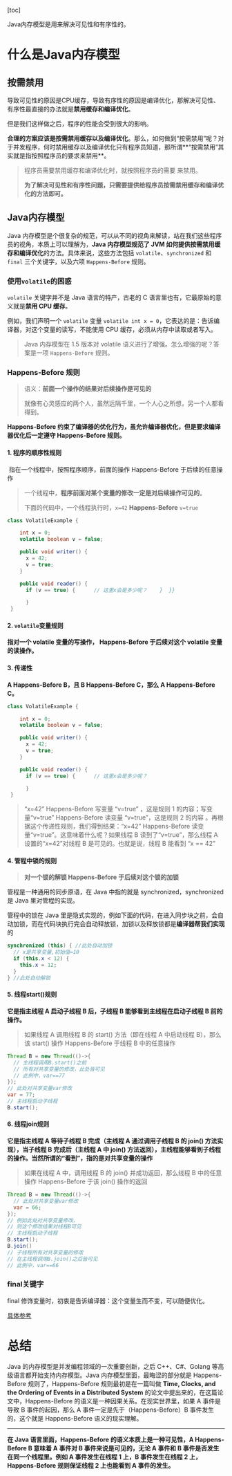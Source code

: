 [toc]

Java内存模型是用来解决可见性和有序性的。

# 什么是Java内存模型

## 按需禁用

导致可见性的原因是CPU缓存，导致有序性的原因是编译优化，那解决可见性、有序性最直接的办法就是**禁用缓存和编译优化**。

但是我们这样做之后，程序的性能会受到很大的影响。

**合理的方案应该是按需禁用缓存以及编译优化**。那么，如何做到“按需禁用”呢？对于并发程序，何时禁用缓存以及编译优化只有程序员知道，那所谓**“按需禁用”其实就是指按照程序员的要求来禁用**。

> 程序员需要禁用缓存和编译优化时，就按照程序员的需要 来禁用。
>
> **为了解决可见性和有序性问题，只需要提供给程序员按需禁用缓存和编译优化的方法即可。**

## Java内存模型

Java 内存模型是个很复杂的规范，可以从不同的视角来解读，站在我们这些程序员的视角，本质上可以理解为，**Java 内存模型规范了 JVM 如何提供按需禁用缓存和编译优化**的方法。具体来说，这些方法包括 `volatile`、`synchronized` 和 `final` 三个关键字，以及六项 `Happens-Before` 规则。

### 使用`volatile`的困惑

`volatile` 关键字并不是 Java 语言的特产，古老的 C 语言里也有，它最原始的意义就是**禁用 CPU 缓存**。

例如，我们声明一个 `volatile` 变量 `volatile int x = 0`，它表达的是：告诉编译器，对这个变量的读写，不能使用 CPU 缓存，必须从内存中读取或者写入。

> Java 内存模型在 1.5 版本对 volatile 语义进行了增强。怎么增强的呢？答案是一项 `Happens-Before` 规则。

### Happens-Before 规则

> 语义：**前面一个操作的结果对后续操作是可见的**
>
> 就像有心灵感应的两个人，虽然远隔千里，一个人心之所想，另一个人都看得到。

**Happens-Before 约束了编译器的优化行为，虽允许编译器优化，但是要求编译器优化后一定遵守 Happens-Before 规则。**

#### 1. 程序的顺序性规则

​	指在一个线程中，按照程序顺序，前面的操作 Happens-Before 于后续的任意操作

> 一个线程中，**程序前面对某个变量的修改一定是对后续操作可见的**。
>
> 下面的代码中，一个线程执行时，`x=42`  **Happens-Before** `v=true`

```java
class VolatileExample {

    int x = 0;
    volatile boolean v = false;

    public void writer() {
      x = 42;
      v = true;
    }

    public void reader() {
      if (v == true) {      // 这里x会是多少呢？    }  }}

      }
 }
```

#### 2. `volatile`变量规则

**指对一个 volatile 变量的写操作， Happens-Before 于后续对这个 volatile 变量的读操作。**

#### 3. 传递性

**A Happens-Before B，且 B Happens-Before C，那么 A Happens-Before C。**

```java
class VolatileExample {

    int x = 0;
    volatile boolean v = false;

    public void writer() {
      x = 42;
      v = true;
    }

    public void reader() {
      if (v == true) {      // 这里x会是多少呢？    

      }
 }
```

> “x=42” Happens-Before 写变量 “v=true” ，这是规则 1 的内容；写变量“v=true” Happens-Before 读变量 “v=true”，这是规则 2 的内容 。再根据这个传递性规则，我们得到结果：“x=42” Happens-Before 读变量“v=true”。这意味着什么呢？如果线程 B 读到了“v=true”，那么线程 A 设置的“x=42”对线程 B 是可见的。也就是说，线程 B 能看到 “x == 42” 

#### 4. 管程中锁的规则

> **对一个锁的解锁 Happens-Before 于后续对这个锁的加锁**

管程是一种通用的同步原语，在 Java 中指的就是 synchronized，synchronized 是 Java 里对管程的实现。

管程中的锁在 Java 里是隐式实现的，例如下面的代码，在进入同步块之前，会自动加锁，而在代码块执行完会自动释放锁，加锁以及释放锁都是**编译器帮我们实现**的

```java
synchronized (this) { //此处自动加锁
  // x是共享变量,初始值=10
  if (this.x < 12) {
    this.x = 12; 
  }  
} //此处自动解锁
```

#### 5. 线程start()规则

**它是指主线程 A 启动子线程 B 后，子线程 B 能够看到主线程在启动子线程 B 前的操作。**

> 如果线程 A 调用线程 B 的 start() 方法（即在线程 A 中启动线程 B），那么该 start() 操作 Happens-Before 于线程 B 中的任意操作

```java
Thread B = new Thread(()->{
  // 主线程调用B.start()之前
  // 所有对共享变量的修改，此处皆可见
  // 此例中，var==77
});
// 此处对共享变量var修改
var = 77;
// 主线程启动子线程
B.start();
```

#### 6. 线程join规则

**它是指主线程 A 等待子线程 B 完成（主线程 A 通过调用子线程 B 的 join() 方法实现），当子线程 B 完成后（主线程 A 中 join() 方法返回），主线程能够看到子线程的操作。当然所谓的“看到”，指的是对共享变量的操作**

> 如果在线程 A 中，调用线程 B 的 join() 并成功返回，那么线程 B 中的任意操作 Happens-Before 于该 join() 操作的返回

```java
Thread B = new Thread(()->{
  // 此处对共享变量var修改
  var = 66;
});
// 例如此处对共享变量修改，
// 则这个修改结果对线程B可见
// 主线程启动子线程
B.start();
B.join()
// 子线程所有对共享变量的修改
// 在主线程调用B.join()之后皆可见
// 此例中，var==66
```

### final关键字

final 修饰变量时，初衷是告诉编译器：这个变量生而不变，可以随便优化。

[具体参考](http://www.cs.umd.edu/~pugh/java/memoryModel/jsr-133-faq.html#finalWrong)

# 总结

Java 的内存模型是并发编程领域的一次重要创新，之后 C++、C#、Golang 等高级语言都开始支持内存模型。Java 内存模型里面，最晦涩的部分就是 Happens-Before 规则了，Happens-Before 规则最初是在一篇叫做 **Time, Clocks, and the Ordering of Events in a Distributed System** 的论文中提出来的，在这篇论文中，Happens-Before 的语义是一种因果关系。在现实世界里，如果 A 事件是导致 B 事件的起因，那么 A 事件一定是先于（Happens-Before）B 事件发生的，这个就是 Happens-Before 语义的现实理解。

------

**在 Java 语言里面，Happens-Before 的语义本质上是一种可见性，A Happens-Before B 意味着 A 事件对 B 事件来说是可见的，无论 A 事件和 B 事件是否发生在同一个线程里。例如 A 事件发生在线程 1 上，B 事件发生在线程 2 上，Happens-Before 规则保证线程 2 上也能看到 A 事件的发生。**